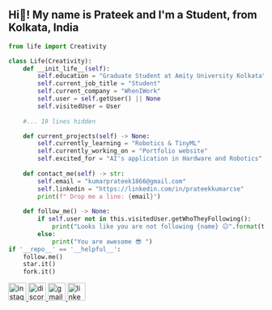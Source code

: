 ## Hi👋! My name is Prateek and I'm a Student, from Kolkata, India

```python
from life import Creativity

class Life(Creativity):
    def __init_life__(self):
        self.education = "Graduate Student at Amity University Kolkata"
        self.current_job_title = "Student"
        self.current_company = "WhenIWork"
        self.user = self.getUser() || None
        self.visitedUser = User
        
    #... 19 lines hidden 

    def current_projects(self) -> None:
        self.currently_learning = "Robotics & TinyML"
        self.currently_working_on = "Portfolio website"
        self.excited_for = "AI's application in Hardware and Robotics"
    
    def contact_me(self) -> str:
        self.email = "kumarprateek1866@gmail.com"
        self.linkedin = "https://linkedin.com/in/prateekkumarcse"
        print(f" Drop me a line: {email}")
        
    def follow_me() -> None:
        if self.user not in this.visitedUser.getWhoTheyFollowing():
            print("Looks like you are not following {name} 😐".format(this.user.getUserName()))
        else:
            print("You are awesome 😎 ")
if '__repo__' == '__helpful__':
    follow.me()
    star.it()
    fork.it()

```

<div align="left">
  <a href="https://www.instagram.com/wan_prateekx56/" target="_blank">
    <img src="https://img.shields.io/static/v1?message=Instagram&logo=instagram&label=&color=E4405F&logoColor=white&labelColor=&style=for-the-badge" height="35" alt="instagram logo"  />
  </a>
  <a href="https://discordapp.com/users/780765450249961493" target="_blank">
    <img src="https://img.shields.io/static/v1?message=Discord&logo=discord&label=&color=7289DA&logoColor=white&labelColor=&style=for-the-badge" height="35" alt="discord logo"  />
  </a>
  <a href="https://mailto:kumarprateek1866@gmail.com" target="_blank">
    <img src="https://img.shields.io/static/v1?message=Gmail&logo=gmail&label=&color=D14836&logoColor=white&labelColor=&style=for-the-badge" height="35" alt="gmail logo"  />
  </a>
  <a href="https://linkedin.com/in/prateekkumarcse" target="_blank">
    <img src="https://img.shields.io/static/v1?message=LinkedIn&logo=linkedin&label=&color=0077B5&logoColor=white&labelColor=&style=for-the-badge" height="35" alt="linkedin logo"  />
  </a>
</div>

###

